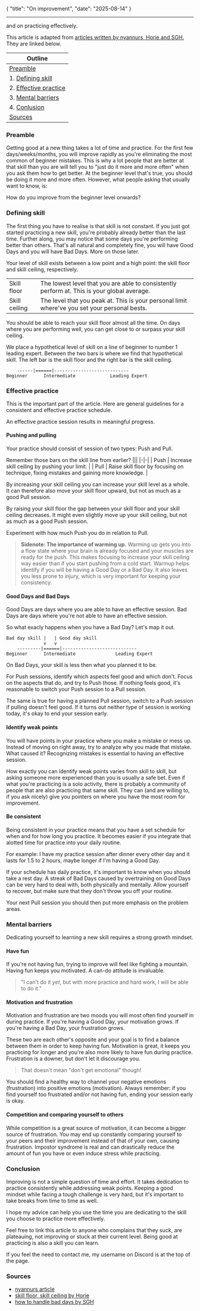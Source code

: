 {
    "title": "On improvement",
    "date": "2025-08-14"
}
****
and on practicing effectively.

This article is adapted from [articles written by nyannurs, Horie and SGH.](#sources)
They are linked below.

| Outline |
| - |
| [Preamble](#preamble) |
| 1. [Defining skill](#defining-skill) |
| 2. [Effective practice](#effective-practice) |
| 3. [Mental barriers](#mental-barriers) |
| 4. [Conlusion](#conclusion) |
| [Sources](#sources) |

### Preamble
Getting good at a new thing takes a lot of time and practice.
For the first few days/weeks/months, you will improve rapidly as you're eliminating the most common of beginner mistakes.
This is why a lot people that are better at that skill than you are will tell you to "just do it more and more often" when you ask them how to get better.
At the beginner level that's true, you should be doing it more and more often.
However, what people asking that usually want to know, is:

How do you improve from the beginner level onwards?

### Defining skill
The first thing you have to realise is that skill is not constant.
If you just got started practicing a new skill, you're probably already better than the last time.
Further along, you may notice that some days you're performing better than others.
That's all natural and completely fine, you will have Good Days and you will have Bad Days. More on those later.

Your level of skill exists between a low point and a high point: the skill floor and skill ceiling, respectively.

|||
|-|-|
| Skill floor | The lowest level that you are able to consistently perform at. This is your global average. |
| Skill ceiling | The level that you peak at. This is your personal limit where've you set your personal bests. |

You should be able to reach your skill floor almost all the time.
On days where you are performing well, you can get close to or surpass your skill ceiling. 

We place a hypothetical level of skill on a line of beginner to number 1 leading expert.
Between the two bars is where we find that hypothetical skill. 
The left bar is the skill floor and the right bar is the skill ceiling.

```
    ------|======|----------------------------
Beginner      Intermediate             Leading Expert
```

### Effective practice
This is the important part of the article. 
Here are general guidelines for a consistent and effective practice schedule.

An effective practice session results in meaningful progress.

#### Pushing and pulling
Your practice should consist of session of two types: Push and Pull.

Remember those bars on the skill line from earlier?
|||
|-|-|
| Push | Increase skill ceiling by pushing your limit. |
| Pull | Raise skill floor by focusing on technique, fixing mistakes and gaining more knowledge. |

By increasing your skill ceiling you can increase your skill level as a whole.
It can therefore also move your skill floor upward, but not as much as a good Pull session.

By raising your skill floor the gap between your skill floor and your skill ceiling decreases.
It might even slightly move up your skill ceiling, but not as much as a good Push session.

Experiment with how much Push you do in relation to Pull.

> **Sidenote: The importance of warming up.**
> Warming up gets you into a flow state where your brain is already focused and your muscles are ready for the push.
> This makes focusing to increase your skill ceiling way easier than if you start pushing from a cold start.
> Warmup helps identify if you will be having a Good Day or a Bad Day.
> It also leaves you less prone to injury, which is very important for keeping your consistency.

#### Good Days and Bad Days
Good Days are days where you are able to have an effective session.
Bad Days are days where you're not able to have an effective session.

So what exacly happens when you have a Bad Day?
Let's map it out.

```
Bad day skill |   | Good day skill
              v   v
    ---------|======|----------------------------
Beginner      Intermediate               Leading Expert
```

On Bad Days, your skill is less then what you planned it to be.

For Push sessions, identify which aspects feel good and which don't.
Focus on the aspects that do, and try to Push those.
If nothing feels good, it's reasonable to switch your Push session to a Pull session.

The same is true for having a planned Pull session, switch to a Push session if pulling doesn't feel good.
If it turns out neither type of session is working today, it's okay to end your session early.

#### Identify weak points
You will have points in your practice where you make a mistake or mess up.
Instead of moving on right away, try to analyze why you made that mistake. 
What caused it?
Recognizing mistakes is essential to having an effective session.

How exactly you can identify weak points varies from skill to skill, but asking someone more experienced than you is usually a safe bet.
Even if what you're practicing is a solo activity, there is probably a community of people that are also practicing that same skill.
They can (and are willing to, if you ask nicely) give you pointers on where you have the most room for improvement.

#### Be consistent
Being consistent in your practice means that you have a set schedule for when and for how long you practice.
It becomes easier if you integrate that alotted time for practice into your daily routine.

For example: I have my practice session after dinner every other day and it lasts for 1.5 to 2 hours, maybe longer if I'm having a Good Day.

If your schedule has daily practice, it's important to know when you should take a rest day. 
A streak of Bad Days caused by overtraining on Good Days can be very hard to deal with, both physically and mentally.
Allow yourself to recover, but make sure that they don't throw you off your routine.

Your next Pull session you should then put more emphasis on the problem areas.

### Mental barriers
Dedicating yourself to learning a new skill requires a strong growth mindset.

#### Have fun
If you're not having fun, trying to improve will feel like fighting a mountain.
Having fun keeps you motivated.
A can-do attitude is invaluable.

> "I can't do it *yet*, but with more practice and hard work, I will be able to do it."

#### Motivation and frustration
Motivation and frustration are two moods you will most often find yourself in during practice.
If you're having a Good Day, your motivation grows.
If you're having a Bad Day, your frustration grows. 

These two are each other's opposite and your goal is to find a balance between them in order to keep having fun.
Motivation is great, it keeps you practicing for longer and you're also more likely to have fun during practice.
Frustration is a downer, but don't let it discourage you.

> That doesn't mean "don't get emotional" though!

You should find a healthy way to channel your negative emotions (frustration) into positive emotions (motivation). 
Always remember: if you find yourself too frustrated and/or not having fun, ending your session early is okay.

#### Competition and comparing yourself to others
While competition is a great source of motivation, it can become a bigger source of frustration.
You may end up constantly comparing yourself to your peers and their improvement instead of that of your own, causing frustration.
Impostor syndrome is real and can drastically reduce the amount of fun you have or even induce stress while practicing.

### Conclusion
Improving is not a simple question of time and effort.
It takes dedication to practice consistently while addressing weak points.
Keeping a good mindset while facing a tough challenge is very hard, but it's important to take breaks from time to time as well.

I hope my advice can help you use the time you are dedicating to the skill you choose to practice more effectively.

Feel free to link this article to anyone who complains that they suck, are plateauing, not improving or stuck at their current level.
Being good at practicing is also a skill you can learn.

If you feel the need to contact me, my username on Discord is at the top of the page.

### Sources
- [nyannurs article](https://nyannurs.wordpress.com/2020/02/19/mental-boom-words-of-a-bms-insane-8th-dan-and-beatmania-iidx-kaiden/)
- [skill floor, skill ceiling by Horie](https://iidx.org/theory/skill_ceiling_floor)
- [how to handle bad days by SGH](https://iidx.org/theory/effective_session_sgh)